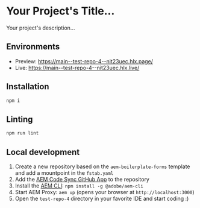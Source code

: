 # Your Project's Title...
Your project's description...

## Environments
- Preview: https://main--test-repo-4--nit23uec.hlx.page/
- Live: https://main--test-repo-4--nit23uec.hlx.live/

## Installation

```sh
npm i
```

## Linting

```sh
npm run lint
```

## Local development

1. Create a new repository based on the `aem-boilerplate-forms` template and add a mountpoint in the `fstab.yaml`
1. Add the [AEM Code Sync GitHub App](https://github.com/apps/aem-code-sync) to the repository
1. Install the [AEM CLI](https://github.com/adobe/helix-cli): `npm install -g @adobe/aem-cli`
1. Start AEM Proxy: `aem up` (opens your browser at `http://localhost:3000`)
1. Open the `test-repo-4` directory in your favorite IDE and start coding :)
